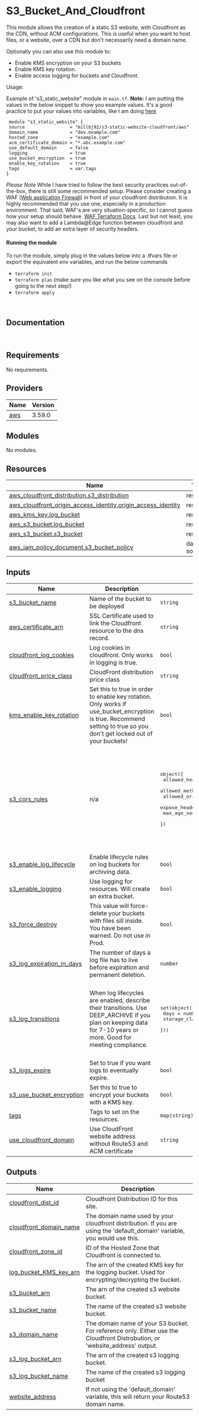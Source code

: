 # S3_Bucket_And_Cloudfront

This module allows the creation of a static S3 website, with Cloudfront as the CDN, without ACM configurations. This is useful when you want to host files, or a website, over a CDN but don't necessarily need a domain name.

 Optionally you can also use this module to:
  - Enable KMS encryption on your S3 buckets
  - Enable KMS key rotation.
  - Enable access logging for buckets and Cloudfront.

 Usage:

 Example of 's3_static_website" module in `main.tf`.
 **Note:** I am putting the values in the below snippet to show you example values. It's a good practice to put your values into variables, like I am doing [here](./example/main.tf)

 ```hcl
  module "s3_static_website" {
  source                 = "millbj92/s3-static-website-cloudfront/aws"
  domain_name            = "dev.example.com"
  hosted_zone            = "example.com"
  acm_certificate_domain = "*.abc.example.com"
  use_default_domain     = false
  logging                = true
  use_bucket_encryption  = true
  enable_key_rotation    = true
  tags                   = var.tags
}
 ```

 *Please Note* While I have tried to follow the best security practices out-of-the-box, there is still some recommended setup. Please consider creating a WAF ([Web application Firewall](https://aws.amazon.com/waf/)) in front of your cloudfront distribution. It is highly recommended that you use one, especially in a production environment. That said, WAF's are very situation-specific, so I cannot guess how your setup should behave.
 [WAF Terraform Docs](https://registry.terraform.io/providers/hashicorp/aws/latest/docs/resources/wafv2_web_acl). Last but not least, you may also want to add a Lambda@Edge function between cloudfront and your bucket, to add an extra layer of security headers.

   #### Running the module

 To run the module, simply plug in the values below into a .tfvars file or export the equivalent env variables, and run the below commands

   - `terraform init`
   - `terraform plan` (make sure you like what you see on the console before going to the next step!)
   - `terraform apply`

&nbsp;
## Documentation
&nbsp;
<!-- BEGINNING OF PRE-COMMIT-TERRAFORM DOCS HOOK -->
## Requirements

No requirements.

## Providers

| Name | Version |
|------|---------|
| <a name="provider_aws"></a> [aws](#provider\_aws) | 3.59.0 |

## Modules

No modules.

## Resources

| Name | Type |
|------|------|
| [aws_cloudfront_distribution.s3_distribution](https://registry.terraform.io/providers/hashicorp/aws/latest/docs/resources/cloudfront_distribution) | resource |
| [aws_cloudfront_origin_access_identity.origin_access_identity](https://registry.terraform.io/providers/hashicorp/aws/latest/docs/resources/cloudfront_origin_access_identity) | resource |
| [aws_kms_key.log_bucket](https://registry.terraform.io/providers/hashicorp/aws/latest/docs/resources/kms_key) | resource |
| [aws_s3_bucket.log_bucket](https://registry.terraform.io/providers/hashicorp/aws/latest/docs/resources/s3_bucket) | resource |
| [aws_s3_bucket.s3_bucket](https://registry.terraform.io/providers/hashicorp/aws/latest/docs/resources/s3_bucket) | resource |
| [aws_iam_policy_document.s3_bucket_policy](https://registry.terraform.io/providers/hashicorp/aws/latest/docs/data-sources/iam_policy_document) | data source |

## Inputs

| Name | Description | Type | Default | Required |
|------|-------------|------|---------|:--------:|
| <a name="input_s3_bucket_name"></a> [s3\_bucket\_name](#input\_s3\_bucket\_name) | Name of the bucket to be deployed | `string` | n/a | yes |
| <a name="input_aws_certificate_arn"></a> [aws\_certificate\_arn](#input\_aws\_certificate\_arn) | SSL Certificate used to link the Cloudfront resource to the dns record. | `string` | `null` | no |
| <a name="input_cloudfront_log_cookies"></a> [cloudfront\_log\_cookies](#input\_cloudfront\_log\_cookies) | Log cookies in cloudfront. Only works in logging is true. | `bool` | `false` | no |
| <a name="input_cloudfront_price_class"></a> [cloudfront\_price\_class](#input\_cloudfront\_price\_class) | CloudFront distribution price class | `string` | `"PriceClass_100"` | no |
| <a name="input_kms_enable_key_rotation"></a> [kms\_enable\_key\_rotation](#input\_kms\_enable\_key\_rotation) | Set this to true in order to enable key rotation. Only works if use\_bucket\_encryption is true. Recommend setting to true so you don't get locked out of your buckets! | `bool` | `true` | no |
| <a name="input_s3_cors_rules"></a> [s3\_cors\_rules](#input\_s3\_cors\_rules) | n/a | <pre>object({<br>    allowed_headers = list(string),<br>    allowed_methods = list(string),<br>    allowed_origins = list(string),<br>    expose_headers  = list(string),<br>    max_age_seconds = number<br>  })</pre> | <pre>{<br>  "allowed_headers": [<br>    "*"<br>  ],<br>  "allowed_methods": [<br>    "GET"<br>  ],<br>  "allowed_origins": [<br>    "https://s3-website-test.hashicorp.com"<br>  ],<br>  "expose_headers": [<br>    "ETag"<br>  ],<br>  "max_age_seconds": 3000<br>}</pre> | no |
| <a name="input_s3_enable_log_lifecycle"></a> [s3\_enable\_log\_lifecycle](#input\_s3\_enable\_log\_lifecycle) | Enable lifecycle rules on log buckets for archiving data. | `bool` | `true` | no |
| <a name="input_s3_enable_logging"></a> [s3\_enable\_logging](#input\_s3\_enable\_logging) | Use logging for resources. Will create an extra bucket. | `bool` | `true` | no |
| <a name="input_s3_force_destroy"></a> [s3\_force\_destroy](#input\_s3\_force\_destroy) | This value will force-delete your buckets with files sill inside. You have been warned. Do not use in Prod. | `bool` | `false` | no |
| <a name="input_s3_log_expiration_in_days"></a> [s3\_log\_expiration\_in\_days](#input\_s3\_log\_expiration\_in\_days) | The number of days a log file has to live before expiration and permanent deletion. | `number` | `90` | no |
| <a name="input_s3_log_transitions"></a> [s3\_log\_transitions](#input\_s3\_log\_transitions) | When log lifecycles are enabled, describe their transitions.  Use DEEP\_ARCHIVE if you plan on keeping data for 7-10 years or more. Good for meeting compliance. | <pre>set(object({<br>    days          = number,<br>    storage_class = string<br>  }))</pre> | <pre>[<br>  {<br>    "days": 30,<br>    "storage_class": "STANDARD_IA"<br>  },<br>  {<br>    "days": 60,<br>    "storage_class": "GLACIER"<br>  }<br>]</pre> | no |
| <a name="input_s3_logs_expire"></a> [s3\_logs\_expire](#input\_s3\_logs\_expire) | Set to true if you want logs to eventually expire. | `bool` | `true` | no |
| <a name="input_s3_use_bucket_encryption"></a> [s3\_use\_bucket\_encryption](#input\_s3\_use\_bucket\_encryption) | Set this to true to encrypt your buckets with a KMS key. | `bool` | `true` | no |
| <a name="input_tags"></a> [tags](#input\_tags) | Tags to set on the resources. | `map(string)` | `{}` | no |
| <a name="input_use_cloudfront_domain"></a> [use\_cloudfront\_domain](#input\_use\_cloudfront\_domain) | Use CloudFront website address without Route53 and ACM certificate | `string` | `true` | no |

## Outputs

| Name | Description |
|------|-------------|
| <a name="output_cloudfront_dist_id"></a> [cloudfront\_dist\_id](#output\_cloudfront\_dist\_id) | Cloudfront Distribution ID for this site. |
| <a name="output_cloudfront_domain_name"></a> [cloudfront\_domain\_name](#output\_cloudfront\_domain\_name) | The domain name used by your cloudfront distribution. If you are using the 'default\_domain' variable, you would use this. |
| <a name="output_cloudfront_zone_id"></a> [cloudfront\_zone\_id](#output\_cloudfront\_zone\_id) | ID of the Hosted Zone that Cloudfront is connected to. |
| <a name="output_log_bucket_KMS_key_arn"></a> [log\_bucket\_KMS\_key\_arn](#output\_log\_bucket\_KMS\_key\_arn) | The arn of the created KMS key for the logging bucket. Used for encrypting/decrypting the bucket. |
| <a name="output_s3_bucket_arn"></a> [s3\_bucket\_arn](#output\_s3\_bucket\_arn) | The arn of the created s3 website bucket. |
| <a name="output_s3_bucket_name"></a> [s3\_bucket\_name](#output\_s3\_bucket\_name) | The name of the created s3 website bucket. |
| <a name="output_s3_domain_name"></a> [s3\_domain\_name](#output\_s3\_domain\_name) | The domain name of your S3 bucket. For reference only. Either use the Cloudfront Distrobution, or 'website\_address' output. |
| <a name="output_s3_log_bucket_arn"></a> [s3\_log\_bucket\_arn](#output\_s3\_log\_bucket\_arn) | The arn of the created s3 logging bucket. |
| <a name="output_s3_log_bucket_name"></a> [s3\_log\_bucket\_name](#output\_s3\_log\_bucket\_name) | The name of the created s3 logging bucket |
| <a name="output_website_address"></a> [website\_address](#output\_website\_address) | If not using the 'default\_domain' variable, this will return your Route53 domain name. |
<!-- END OF PRE-COMMIT-TERRAFORM DOCS HOOK -->